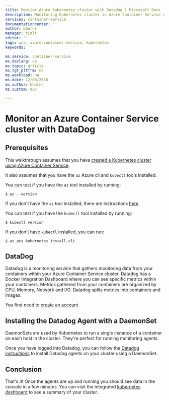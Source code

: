 ```yaml
---
title: Monitor Azure Kubernetes cluster with Datadog | Microsoft Docs
description: Monitoring Kubernetes cluster in Azure Container Service using Datadog
services: container-service
documentationcenter: ''
author: bburns
manager: timlt
editor: ''
tags: acs, azure-container-service, kubernetes
keywords: ''

ms.service: container-service
ms.devlang: na
ms.topic: article
ms.tgt_pltfrm: na
ms.workload: na
ms.date: 12/09/2016
ms.author: bburns
ms.custom: mvc

---
```


# Monitor an Azure Container Service cluster with DataDog

## Prerequisites
This walkthrough assumes that you have [created a Kubernetes cluster using Azure Container Service](./kubernetes-walkthrough.md).

It also assumes that you have the `az` Azure cli and `kubectl` tools installed.

You can test if you have the `az` tool installed by running:

```console
$ az --version
```

If you don't have the `az` tool installed, there are instructions [here](https://github.com/azure/azure-cli#installation).

You can test if you have the `kubectl` tool installed by running:

```console
$ kubectl version
```

If you don't have `kubectl` installed, you can run:

```console
$ az acs kubernetes install-cli
```

## DataDog
Datadog is a monitoring service that gathers monitoring data from your containers within your Azure Container Service cluster. Datadog has a Docker Integration Dashboard where you can see specific metrics within your containers. Metrics gathered from your containers are organized by CPU, Memory, Network and I/O. Datadog splits metrics into containers and images.

You first need to [create an account](https://www.datadoghq.com/lpg/)

## Installing the Datadog Agent with a DaemonSet
DaemonSets are used by Kubernetes to run a single instance of a container on each host in the cluster.
They're perfect for running monitoring agents.

Once you have logged into Datadog, you can follow the [Datadog instructions](https://app.datadoghq.com/account/settings#agent/kubernetes)
to install Datadog agents on your cluster using a DaemonSet.

## Conclusion
That's it! Once the agents are up and running you should see data in the console in a few minutes. You can visit
the integrated [kubernetes dashboard](https://app.datadoghq.com/screen/integration/kubernetes) to see a
summary of your cluster.
